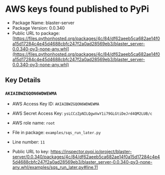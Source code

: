 # AWS keys found published to PyPi

* Package Name: blaster-server
* Package Version: 0.0.340
* Public URL to package: [https://files.pythonhosted.org/packages/4c/84/df62aeeb5ca682ae14f0a15d17284c4e45d4688cbfc247f2a0ad28569eb3/blaster_server-0.0.340-py3-none-any.whl](https://files.pythonhosted.org/packages/4c/84/df62aeeb5ca682ae14f0a15d17284c4e45d4688cbfc247f2a0ad28569eb3/blaster_server-0.0.340-py3-none-any.whl)

## Key Details

### `AKIAIBWZGQON6WDWEWMA`

* AWS Access Key ID: `AKIAIBWZGQON6WDWEWMA`
* AWS Secret Access Key: `ysLCCzZpNILQgwVwY1i79GLGtiDeJrd4QM2LUB/c` 
* AWS role name: `root`
* File in package: `examples/sqs_run_later.py`
* Line number: `11`

* Public URL to key: https://inspector.pypi.io/project/blaster-server/0.0.340/packages/4c/84/df62aeeb5ca682ae14f0a15d17284c4e45d4688cbfc247f2a0ad28569eb3/blaster_server-0.0.340-py3-none-any.whl/examples/sqs_run_later.py#line.11


